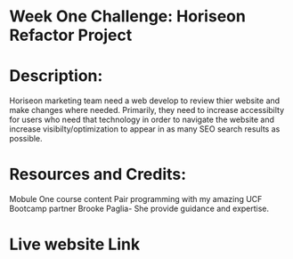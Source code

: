# Week One Challenge: Horiseon Refactor Project
# Description:
Horiseon marketing team need a web develop to review thier website and make changes where needed. Primarily, they need to increase accessibilty for users who need that technology
in order to navigate the website and increase visibilty/optimization to appear in as many SEO search results as possible.

# Resources and Credits:
Mobule One course content
Pair programming with my amazing UCF Bootcamp partner Brooke Paglia- She provide guidance and expertise.

# Live website Link
